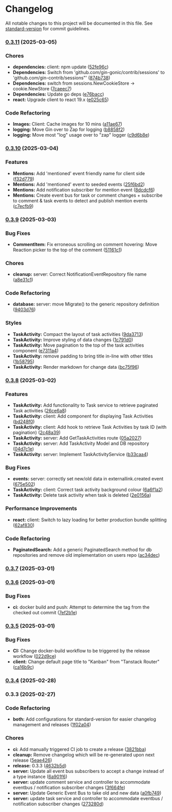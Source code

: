 # Changelog

All notable changes to this project will be documented in this file. See [standard-version](https://github.com/conventional-changelog/standard-version) for commit guidelines.

### [0.3.11](https://github.com/Tech-Arch1tect/kanban/compare/v0.3.10...v0.3.11) (2025-03-05)


### Chores

* **dependencies:** client: npm update ([52fe96c](https://github.com/Tech-Arch1tect/kanban/commit/52fe96cc8228eb432bd27ce1aaa35bda6bca243e))
* **Dependencies:** Switch from 'github.com/gin-gonic/contrib/sessions' to 'github.com/gin-contrib/sessions"' ([874b738](https://github.com/Tech-Arch1tect/kanban/commit/874b738eceb136598f2152e03889d6b444cad15e))
* **Dependencies:** switch from sessions.NewCookieStore -> cookie.NewStore ([7caeec7](https://github.com/Tech-Arch1tect/kanban/commit/7caeec729516c2da9c52bb0f7677bfcd3edc6bf7))
* **Dependencies:** Update go deps ([e76bacc](https://github.com/Tech-Arch1tect/kanban/commit/e76baccecf829a6bb05a0e4502b8be97c44d04cd))
* **react:** Upgrade client to react 19.x ([e025c65](https://github.com/Tech-Arch1tect/kanban/commit/e025c6551292dded60418ce0abb0da4783f389a7))


### Code Refactoring

* **Images:** Client: Cache images for 10 mins ([a11ae67](https://github.com/Tech-Arch1tect/kanban/commit/a11ae67d8321c1f9b962c070ecdaa23bd36318fd))
* **logging:** Move Gin over to Zap for logging ([b8858f2](https://github.com/Tech-Arch1tect/kanban/commit/b8858f2c49f6e5e1651faa6bfa1b38f572050700))
* **logging:** Move most "log" usage over to "zap" logger ([c9d6b8e](https://github.com/Tech-Arch1tect/kanban/commit/c9d6b8e6ed9c264478e314b1addc1a48b565fb52))

### [0.3.10](https://github.com/Tech-Arch1tect/kanban/compare/v0.3.9...v0.3.10) (2025-03-04)


### Features

* **Mentions:** Add 'mentioned' event friendly name for client side ([f32d779](https://github.com/Tech-Arch1tect/kanban/commit/f32d77945382238472e6be7282d50607cb676ffb))
* **Mentions:** Add 'mentioned' event to seeded events ([25f6bd2](https://github.com/Tech-Arch1tect/kanban/commit/25f6bd2f17371186041809bbd179de4390a95f01))
* **Mentions:** Add notification subscriber for mention event ([8dcdcf6](https://github.com/Tech-Arch1tect/kanban/commit/8dcdcf6799e3c40e353054f767dc3240b26e75be))
* **Mentions:** Create event bus for task or comment changes + subscribe to comment & task events to detect and publish mention events ([c7ecfb9](https://github.com/Tech-Arch1tect/kanban/commit/c7ecfb969509309593fe464ecd7e85395978fc79))

### [0.3.9](https://github.com/Tech-Arch1tect/kanban/compare/v0.3.8...v0.3.9) (2025-03-03)


### Bug Fixes

* **CommentItem:** Fix erroneous scrolling on comment hovering:  Move Reaction picker to the top of the comment ([51161c1](https://github.com/Tech-Arch1tect/kanban/commit/51161c181748f50b63403d724d28656184da230f))


### Chores

* **cleanup:** server: Correct NotificationEventRepository file name ([a8e31c1](https://github.com/Tech-Arch1tect/kanban/commit/a8e31c17b2d18bedc3832468e96ed4b52790a24f))


### Code Refactoring

* **database:** server: move Migrate() to the generic repository definition ([9403d76](https://github.com/Tech-Arch1tect/kanban/commit/9403d76e562e7db47cbe10622687e257ebcbf6a0))


### Styles

* **TaskActivity:** Compact the layout of task activities ([9da3713](https://github.com/Tech-Arch1tect/kanban/commit/9da37136be4bae7a46c2a86affb4edce0b1af69c))
* **TaskActivity:** Improve styling of data changes ([1c791d0](https://github.com/Tech-Arch1tect/kanban/commit/1c791d038cbd797270d06c642094026cfb8d8296))
* **TaskActivity:** Move pagination to the top of the task activities component ([e7311a4](https://github.com/Tech-Arch1tect/kanban/commit/e7311a4ee7cd82d3b6bb2df3ca0639ed9d615952))
* **TaskActivity:** remove padding to bring title in-line with other titles ([1b58795](https://github.com/Tech-Arch1tect/kanban/commit/1b58795b6323383f7bd50abc2b2cfc3281feab0c))
* **TaskActivity:** Render markdown for change data ([bc75f96](https://github.com/Tech-Arch1tect/kanban/commit/bc75f96554a9dc86f1776f5eb277a14e91984ebd))

### [0.3.8](https://github.com/Tech-Arch1tect/kanban/compare/v0.3.7...v0.3.8) (2025-03-02)


### Features

* **TaskActivity:** Add functionality to Task service to retrieve paginated Task activities ([26ce6a8](https://github.com/Tech-Arch1tect/kanban/commit/26ce6a80273243b3a9ca739ad0e46e115b2a713b))
* **TaskActivity:** client: Add component for displaying Task Activities ([bd248f0](https://github.com/Tech-Arch1tect/kanban/commit/bd248f003786d4338a4bed53d2e493bd417eec3b))
* **TaskActivity:** client: Add hook to retrieve Task Activities by task ID (with pagination) ([2c48a39](https://github.com/Tech-Arch1tect/kanban/commit/2c48a392cbbc18d87bbc2e0bfdfa29facf3b3bb8))
* **TaskActivity:** server: Add GetTaskActivities route ([05a2027](https://github.com/Tech-Arch1tect/kanban/commit/05a2027fb650e2101a34dcd86a98d56a971ad993))
* **TaskActivity:** server: Add TaskActivity Model and DB repository ([04d7c1e](https://github.com/Tech-Arch1tect/kanban/commit/04d7c1ed09d0b5bbc2969da6ca80c8121ae440f5))
* **TaskActivity:** server: Implement TaskActivityService ([b33caa4](https://github.com/Tech-Arch1tect/kanban/commit/b33caa4d701534e125785809909a14a2bba96249))


### Bug Fixes

* **events:** server: correctly set new/old data in externallink.created event ([675e502](https://github.com/Tech-Arch1tect/kanban/commit/675e502ac5db9d79798344643e86e91a348eb9fa))
* **TaskActivity:** client: Correct task activity background colour ([6a6f1a2](https://github.com/Tech-Arch1tect/kanban/commit/6a6f1a26d6bb016cba46f2c173f1027cc064170d))
* **TaskActivity:** Delete task activity when task is deleted ([2e0156a](https://github.com/Tech-Arch1tect/kanban/commit/2e0156af392bb9932418719df34e414f4f94747c))


### Performance Improvements

* **react:** client: Switch to lazy loading for better production bundle splitting ([62af830](https://github.com/Tech-Arch1tect/kanban/commit/62af830afaec28643d94b1b769e17a8c1bdd1110))


### Code Refactoring

* **PaginatedSearch:** Add a generic PaginatedSearch method for db repositories and remove old implementation on users repo ([ac34dec](https://github.com/Tech-Arch1tect/kanban/commit/ac34dec44db730e635a2101413527a253de54cbb))

### [0.3.7](https://github.com/Tech-Arch1tect/kanban/compare/v0.3.6...v0.3.7) (2025-03-01)

### [0.3.6](https://github.com/Tech-Arch1tect/kanban/compare/v0.3.5...v0.3.6) (2025-03-01)


### Bug Fixes

* **ci:** docker build and push: Attempt to determine the tag from the checked out commit ([7ef2b1e](https://github.com/Tech-Arch1tect/kanban/commit/7ef2b1e328460761f7336ae565c2025141a3e4d6))

### [0.3.5](https://github.com/Tech-Arch1tect/kanban/compare/v0.3.4...v0.3.5) (2025-03-01)


### Bug Fixes

* **CI:** Change docker-build workflow to be triggered by the release workflow ([022d9ce](https://github.com/Tech-Arch1tect/kanban/commit/022d9ce1aee9a5969257f9c08fa7d47b55ea6c5d))
* **client:** Change default page title to "Kanban" from "Tanstack Router" ([ca16b9c](https://github.com/Tech-Arch1tect/kanban/commit/ca16b9c1b9507672ac78d220e45e1837e75f2ebd))

### [0.3.4](https://github.com/Tech-Arch1tect/kanban/compare/v0.3.3...v0.3.4) (2025-02-28)

### 0.3.3 (2025-02-27)


### Code Refactoring

* **both:** Add configurations for standard-version for easier changelog management and releases ([1f02a04](https://github.com/Tech-Arch1tect/kanban/commit/1f02a043a1586f0c66de337973418b1da7af1821))


### Chores

* **ci:** Add manually triggered CI job to create a release ([3821bba](https://github.com/Tech-Arch1tect/kanban/commit/3821bba1245f468d1e751cd11e93c657e57032eb))
* **cleanup:** Remove changelog which will be re-generated upon next release ([5eae426](https://github.com/Tech-Arch1tect/kanban/commit/5eae426d09c3bdaaf03a57c31a6c6f94f091777f))
* **release:** 0.3.3 ([4632b5d](https://github.com/Tech-Arch1tect/kanban/commit/4632b5d0bb910fb206c404ea856c5499d464a23e))
* **server:** Update all event bus subscribers to accept a change instead of a type instance ([6a901f6](https://github.com/Tech-Arch1tect/kanban/commit/6a901f6a7226d559488eae05516cae48e60480b2))
* **server:** update comment service and controller to accommodate eventbus / notification subscriber changes ([3f664fe](https://github.com/Tech-Arch1tect/kanban/commit/3f664fe222f8c751bd5c5f249b18eb1324f75415))
* **server:** Update Generic Event Bus to take old and new data ([a0fb749](https://github.com/Tech-Arch1tect/kanban/commit/a0fb7492c351c3f8614f9f5de4a2eb768fbe5997))
* **server:** update task service and controller to accommodate eventbus / notification subscriber changes ([273280d](https://github.com/Tech-Arch1tect/kanban/commit/273280d9eee3571826d84a56a7ef124c3966649d))
